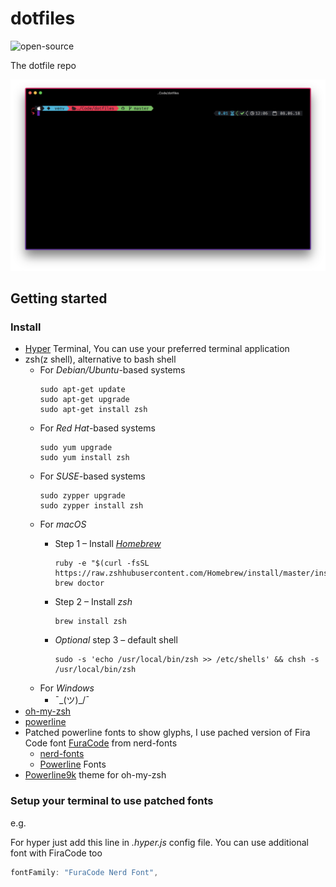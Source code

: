 # dotfiles
![open-source](https://img.shields.io/badge/open--source-%E2%9D%A4%EF%B8%8F-%09%23ff102e.svg?longCache=true&style=flat-square)

The dotfile repo

![My setup](src/hyper_setup.png)

## Getting started

### Install

* [Hyper](https://hyper.is/) Terminal, You can use your preferred terminal application
* zsh(z shell), alternative to bash shell
  * For *Debian/Ubuntu*-based systems
    ```shell
    sudo apt-get update
    sudo apt-get upgrade
    sudo apt-get install zsh
    ```
  * For *Red Hat*-based systems
    ```shell
    sudo yum upgrade
    sudo yum install zsh
    ```
  * For *SUSE*-based systems
    ```shell
    sudo zypper upgrade
    sudo zypper install zsh
    ```
  * For *macOS*
    * Step 1 – Install [*Homebrew*](http://brew.sh/)
      ```shell
      ruby -e "$(curl -fsSL https://raw.zshhubusercontent.com/Homebrew/install/master/install)"
      brew doctor
      ```

    * Step 2 – Install *zsh*
      ```shell
      brew install zsh
      ```
    * *Optional* step 3 – default shell
      ```shell
      sudo -s 'echo /usr/local/bin/zsh >> /etc/shells' && chsh -s /usr/local/bin/zsh
      ```
   * For *Windows*
     * ¯\_(ツ)_/¯
* [oh-my-zsh](https://github.com/robbyrussell/oh-my-zsh)
* [powerline](https://github.com/powerline/powerline)
* Patched powerline fonts to show glyphs, I use pached version of Fira Code font [FuraCode](https://github.com/ryanoasis/nerd-fonts/tree/master/patched-fonts/FiraCode) from nerd-fonts
  * [nerd-fonts](https://github.com/ryanoasis/nerd-fonts)
  * [Powerline](https://github.com/powerline/fonts) Fonts
* [Powerline9k](https://github.com/bhilburn/powerlevel9k) theme for oh-my-zsh

### Setup your terminal to use patched fonts

e.g.

For hyper just add this line in *.hyper.js* config file. You can use additional font with FiraCode too

  ```javascript
  fontFamily: "FuraCode Nerd Font",
  ```
